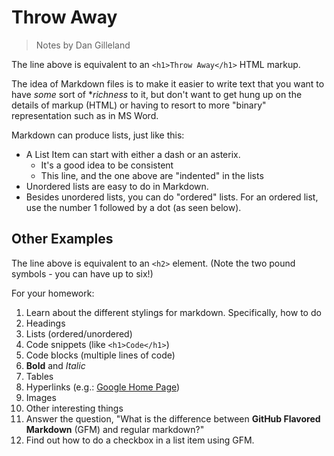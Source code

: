 # Throw Away

> Notes by Dan Gilleland

The line above is equivalent to an `<h1>Throw Away</h1>` HTML markup.

The idea of Markdown files is to make it easier to write text that you want to have *some* sort of **richness* to it, but don't want to get hung up on the details of markup (HTML) or having to resort to more "binary" representation such as in MS Word.

Markdown can produce lists, just like this:

- A List Item can start with either a dash or an asterix.
  - It's a good idea to be consistent
  - This line, and the one above are "indented" in the lists
- Unordered lists are easy to do in Markdown.
- Besides unordered lists, you can do "ordered" lists. For an ordered list, use the number 1 followed by a dot (as seen below).

## Other Examples

The line above is equivalent to an `<h2>` element. (Note the two pound symbols - you can have up to six!)

For your homework:

1. Learn about the different stylings for markdown. Specifically, how to do
  1. Headings
  1. Lists (ordered/unordered)
  1. Code snippets (like `<h1>Code</h1>`)
  1. Code blocks (multiple lines of code)
  1. **Bold** and *Italic*
  1. Tables
  1. Hyperlinks (e.g.: [Google Home Page](www.google.ca))
  1. Images
  1. Other interesting things
1. Answer the question, "What is the difference between **GitHub Flavored Markdown** (GFM) and regular markdown?"
1. Find out how to do a checkbox in a list item using GFM.















